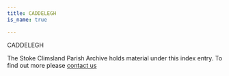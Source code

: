 ```yaml
---
title: CADDELEGH
is_name: true

---
```


CADDELEGH


The Stoke Climsland Parish Archive holds material under this index entry. To find out more please [contact us](/contact/)
